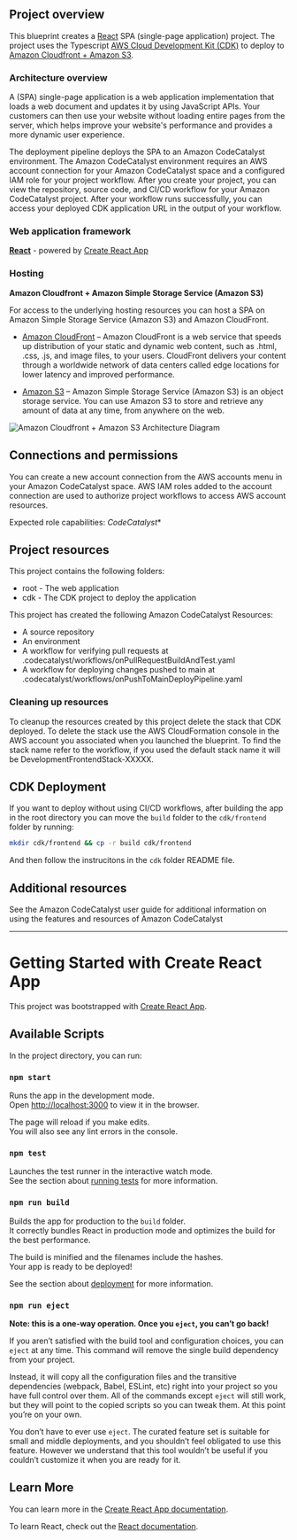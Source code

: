 ## Project overview

This blueprint creates a [React](https://reactjs.org/) SPA (single-page application) project. The project uses the Typescript [AWS Cloud Development Kit (CDK)](https://aws.amazon.com/cdk/) to deploy to [Amazon Cloudfront + Amazon S3](https://aws.amazon.com/premiumsupport/knowledge-center/cloudfront-serve-static-website/).

### Architecture overview

A (SPA) single-page application is a web application implementation that loads a web document and updates it by using JavaScript APIs. Your customers can then use your website without loading entire pages from the server, which helps improve your website's performance and provides a more dynamic user experience. 

The deployment pipeline deploys the SPA to an Amazon CodeCatalyst environment. The Amazon CodeCatalyst environment requires an AWS account connection for your Amazon CodeCatalyst space and a configured IAM role for your project workflow. After you create your project, you can view the repository, source code, and CI/CD workflow for your Amazon CodeCatalyst project. After your workflow runs successfully, you can access your deployed CDK application URL in the output of your workflow.

### Web application framework

**[React](https://reactjs.org/)** - powered by [Create React App](https://create-react-app.dev/)

### Hosting

**Amazon Cloudfront + Amazon Simple Storage Service (Amazon S3)**

For access to the underlying hosting resources you can host a SPA on Amazon Simple Storage Service (Amazon S3) and Amazon CloudFront.

- [Amazon CloudFront](https://aws.amazon.com/cloudfront/) – Amazon CloudFront is a web service that speeds up distribution of your static and dynamic web content, such as .html, .css, .js, and image files, to your users. CloudFront delivers your content through a worldwide network of data centers called edge locations for lower latency and improved performance.

- [Amazon S3](https://aws.amazon.com/s3/) – Amazon Simple Storage Service (Amazon S3) is an object storage service. You can use Amazon S3 to store and retrieve any amount of data at any time, from anywhere on the web.

![Amazon Cloudfront + Amazon S3 Architecture Diagram](https://deyn4asqcu6xj.cloudfront.net/create-spa-cf-s3.png)

## Connections and permissions

You can create a new account connection from the AWS accounts menu in your Amazon CodeCatalyst space. AWS IAM roles added to the account connection are used to authorize project workflows to access AWS account resources.

Expected role capabilities: *CodeCatalyst**

## Project resources

This project contains the following folders:

- root - The web application
- cdk - The CDK project to deploy the application

This project has created the following Amazon CodeCatalyst Resources:

- A source repository
- An environment
- A workflow for verifying pull requests at .codecatalyst/workflows/onPullRequestBuildAndTest.yaml
- A workflow for deploying changes pushed to main at .codecatalyst/workflows/onPushToMainDeployPipeline.yaml

### Cleaning up resources

To cleanup the resources created by this project delete the stack that CDK deployed. To delete the stack use the AWS CloudFormation console in the AWS account you associated when you launched the blueprint. To find the stack name refer to the workflow, if you used the default stack name it will be DevelopmentFrontendStack-XXXXX.

## CDK Deployment

If you want to deploy without using CI/CD workflows, after building the app in the root directory you can move the `build` folder to the `cdk/frontend` folder by running:
```bash
mkdir cdk/frontend && cp -r build cdk/frontend
```
And then follow the instrucitons in the `cdk` folder README file.

## Additional resources

See the Amazon CodeCatalyst user guide for additional information on using the features and resources of Amazon CodeCatalyst

---

# Getting Started with Create React App

This project was bootstrapped with [Create React App](https://github.com/facebook/create-react-app).

## Available Scripts

In the project directory, you can run:

### `npm start`

Runs the app in the development mode.\
Open [http://localhost:3000](http://localhost:3000) to view it in the browser.

The page will reload if you make edits.\
You will also see any lint errors in the console.

### `npm test`

Launches the test runner in the interactive watch mode.\
See the section about [running tests](https://facebook.github.io/create-react-app/docs/running-tests) for more information.

### `npm run build`

Builds the app for production to the `build` folder.\
It correctly bundles React in production mode and optimizes the build for the best performance.

The build is minified and the filenames include the hashes.\
Your app is ready to be deployed!

See the section about [deployment](https://facebook.github.io/create-react-app/docs/deployment) for more information.

### `npm run eject`

**Note: this is a one-way operation. Once you `eject`, you can’t go back!**

If you aren’t satisfied with the build tool and configuration choices, you can `eject` at any time. This command will remove the single build dependency from your project.

Instead, it will copy all the configuration files and the transitive dependencies (webpack, Babel, ESLint, etc) right into your project so you have full control over them. All of the commands except `eject` will still work, but they will point to the copied scripts so you can tweak them. At this point you’re on your own.

You don’t have to ever use `eject`. The curated feature set is suitable for small and middle deployments, and you shouldn’t feel obligated to use this feature. However we understand that this tool wouldn’t be useful if you couldn’t customize it when you are ready for it.

## Learn More

You can learn more in the [Create React App documentation](https://facebook.github.io/create-react-app/docs/getting-started).

To learn React, check out the [React documentation](https://reactjs.org/).
